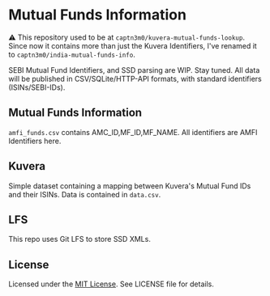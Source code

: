 # Mutual Funds Information

:warning: This repository used to be at `captn3m0/kuvera-mutual-funds-lookup`. Since now it contains more than just the Kuvera Identifiers, I've renamed it to `captn3m0/india-mutual-funds-info`.

SEBI Mutual Fund Identifiers, and SSD parsing are WIP. Stay tuned. All data will be published in CSV/SQLite/HTTP-API formats, with standard identifiers (ISINs/SEBI-IDs).

## Mutual Funds Information

`amfi_funds.csv` contains AMC_ID,MF_ID,MF_NAME. All identifiers are AMFI Identifiers here.

## Kuvera

Simple dataset containing a mapping between Kuvera's Mutual Fund IDs and their ISINs.
Data is contained in `data.csv`.

## LFS

This repo uses Git LFS to store SSD XMLs.


## License

Licensed under the [MIT License](https://nemo.mit-license.org/). See LICENSE file for details.